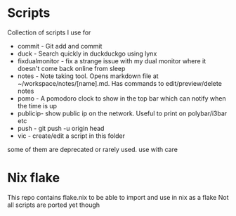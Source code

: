 # Scripts

Collection of scripts I use for

* commit - Git add and commit
* duck - Search quickly in duckduckgo using lynx
* fixdualmonitor - fix a strange issue with my dual monitor where it doesn't come back online from sleep
* notes - Note taking tool. Opens markdown file at ~/workspace/notes/[name].md. Has commands to edit/preview/delete notes
* pomo - A pomodoro clock to show in the top bar which can notify when the time is up
* publicip- show public ip on the network. Useful to print on polybar/i3bar etc
* push - git push -u origin head
* vic - create/edit a script in this folder

some of them are deprecated or rarely used. use with care

# Nix flake

This repo contains flake.nix to be able to import and use in nix as a flake
Not all scripts are ported yet though

